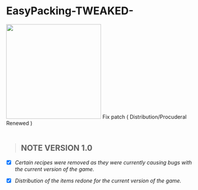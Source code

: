 # EasyPacking-TWEAKED-
<img src="https://github.com/JhonArroyo/EasyPacking-TWEAKED-/blob/main/poster.png?raw=true" width="255" height="255" />
Fix patch ( Distribution/Procuderal Renewed )
</br>
</br>

> ## NOTE VERSION 1.0

- [x] *Certain recipes were removed as they were currently causing bugs
       with    the current version of the game.*

- [x] *Distribution of the items redone for the current version of the game.*
